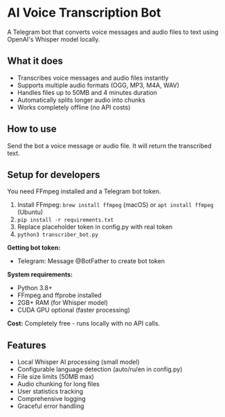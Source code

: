 # AI Voice Transcription Bot

A Telegram bot that converts voice messages and audio files to text using OpenAI's Whisper model locally.

## What it does
- Transcribes voice messages and audio files instantly
- Supports multiple audio formats (OGG, MP3, M4A, WAV)
- Handles files up to 50MB and 4 minutes duration
- Automatically splits longer audio into chunks
- Works completely offline (no API costs)

## How to use
Send the bot a voice message or audio file. It will return the transcribed text.

## Setup for developers
You need FFmpeg installed and a Telegram bot token.

1. Install FFmpeg: `brew install ffmpeg` (macOS) or `apt install ffmpeg` (Ubuntu)
2. `pip install -r requirements.txt`
3. Replace placeholder token in config.py with real token
4. `python3 transcriber_bot.py`

**Getting bot token:**
- Telegram: Message @BotFather to create bot token

**System requirements:**
- Python 3.8+
- FFmpeg and ffprobe installed
- 2GB+ RAM (for Whisper model)
- CUDA GPU optional (faster processing)

**Cost:** Completely free - runs locally with no API calls.

## Features
- Local Whisper AI processing (small model)
- Configurable language detection (auto/ru/en in config.py)
- File size limits (50MB max)
- Audio chunking for long files
- User statistics tracking
- Comprehensive logging
- Graceful error handling
